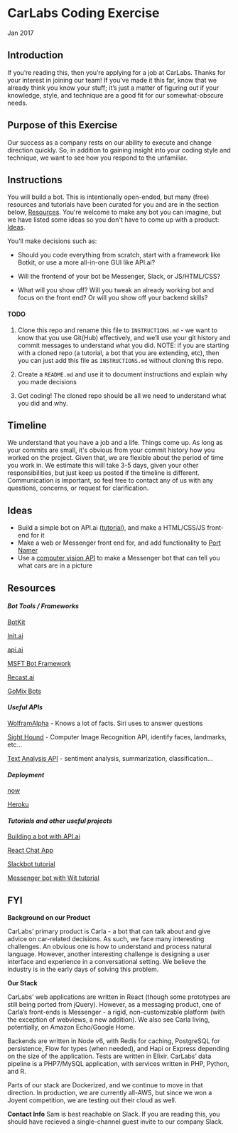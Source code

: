 # **CarLabs Coding Exercise**

Jan 2017

## **Introduction**

If you’re reading this, then you’re applying for a job at CarLabs. Thanks for your interest in joining our team! If you’ve made it this far, know that we already think you know your stuff; it’s just a matter of figuring out if your knowledge, style, and technique are a good fit for our somewhat-obscure needs.

## **Purpose of this Exercise**

Our success as a company rests on our ability to execute and change direction quickly. So, in addition to gaining insight into your coding style and technique, we want to see how you respond to the unfamiliar.

## **Instructions**

You will build a bot. This is intentionally open-ended, but many (free) resources and tutorials have been curated for you and are in the section below, [Resources](https://github.com/Revmaker/coding-exercise-bot/blob/master/README.md#resources). You're welcome to make any bot you can imagine, but we have listed some ideas so you don't have to come up with a product: [Ideas](https://github.com/Revmaker/coding-exercise-bot/blob/master/README.md#ideas).

You’ll make decisions such as:

* Should you code everything from scratch, start with a framework like Botkit, or use a more all-in-one GUI like API.ai?

* Will the frontend of your bot be Messenger, Slack, or JS/HTML/CSS?

* What will you show off? Will you tweak an already working bot and focus on the front end? Or will you show off your backend skills?

#### TODO

1. Clone this repo and rename this file to `INSTRUCTIONS.md` - we want to know that you use Git(Hub) effectively, and we’ll use your git history and commit messages to understand what you did. NOTE: if you are starting with a cloned repo (a tutorial, a bot that you are extending, etc), then you can just add this file as `INSTRUCTIONS.md` without cloning this repo.

2. Create a `README.md` and use it to document instructions and explain why you made decisions

3. Get coding! The cloned repo should be all we need to understand what you did and why.

## **Timeline**
We understand that you have a job and a life. Things come up. As long as your commits are small, it's obvious from your commit history how you worked on the project. Given that, we are flexible about the period of time you work in. We estimate this will take 3-5 days, given your other responsibilities, but just keep us posted if the timeline is different. Communication is important, so feel free to contact any of us with any questions, concerns, or request for clarification.

## **Ideas**
- Build a simple bot on API.ai ([tutorial](https://www.sitepoint.com/how-to-build-your-own-ai-assistant-using-api-ai/)), and make a HTML/CSS/JS front-end for it
- Make a web or Messenger front end for, and add functionality to [Port Namer](https://github.com/odannyc/portnamer)
- Use a [computer vision API](https://www.sighthound.com/products/cloud) to make a Messenger bot that can tell you what cars are in a picture

## **Resources**

#### *Bot Tools / Frameworks*

[BotKit](https://github.com/howdyai/botkit)

[Init.ai](https://www.init.ai/)

[api.ai](https://api.ai/)

[MSFT Bot Framework](https://dev.botframework.com/?ref=stackshare)

[Recast.ai](https://recast.ai/)

[GoMix Bots](https://gomix.com/community/handy-bots)

#### *Useful APIs*

[WolframAlpha](http://products.wolframalpha.com/api/) - Knows a lot of facts. Siri uses to answer questions

[Sight Hound](https://www.sighthound.com/products/cloud) - Computer Image Recognition API, identify faces, landmarks, etc...

[Text Analysis API](https://developer.aylien.com/) - sentiment analysis, summarization, classification...

#### *Deployment*

[now](https://zeit.co/now/)

[Heroku](https://www.heroku.com/)

#### *Tutorials and other useful projects*

[Building a bot with API.ai](https://www.sitepoint.com/how-to-build-your-own-ai-assistant-using-api-ai/)

[React Chat App](https://medium.com/front-end-hacking/react-webpack-and-horizon-quick-start-b9335c1ece53#.je2aeupxx)

[Slackbot tutorial](https://medium.com/@samhavens/building-somerset-d518ba284c49#.gb1y45wx1)

[Messenger bot with Wit tutorial](https://chatbotsmagazine.com/psst-time-to-jack-up-your-dumb-chat-bot-brain-using-wit-ai-aada04e8a303#.5gbrvihwn)

## **FYI**

**Background on our Product**

CarLabs’ primary product is Carla - a bot that can talk about and give advice on car-related decisions. As such, we face many interesting challenges. An obvious one is how to understand and process natural language. However, another interesting challenge is designing a user interface and experience in a conversational setting. We believe the industry is in the early days of solving this problem.

**Our Stack**

CarLabs’ web applications are written in React (though some prototypes are still being ported from jQuery). However, as a messaging product, one of Carla’s front-ends is Messenger - a rigid, non-customizable platform (with the exception of webviews, a new addition). We also see Carla living, potentially, on Amazon Echo/Google Home.

Backends are written in Node v6, with Redis for caching, PostgreSQL for persistence, Flow for types (when needed), and Hapi or Express depending on the size of the application. Tests are written in Elixir. CarLabs’ data pipeline is a PHP7/MySQL application, with services written in PHP, Python, and R.

Parts of our stack are Dockerized, and we continue to move in that direction. In production, we are currently all-AWS, but since we won a Joyent competition, we are testing out their cloud as well.

**Contact Info**
Sam is best reachable on Slack. If you are reading this, you should have recieved a single-channel guest invite to our company Slack.
